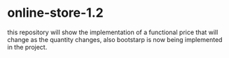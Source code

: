 # online-store-1.2
this repository will show the implementation of a functional price that will change as the quantity changes, also bootstarp is now being implemented in the project.
